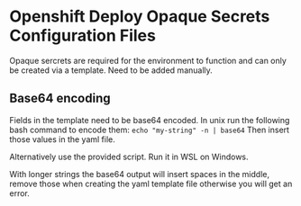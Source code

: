 # Openshift Deploy Opaque Secrets Configuration Files

Opaque sercrets are required for the environment to function and can only be created via a template. 
Need to be added manually. 

## Base64 encoding

Fields in the template need to be base64 encoded. 
In unix run the following bash command to encode them: `echo "my-string" -n | base64` 
Then insert those values in the yaml file.

Alternatively use the provided script. 
Run it in WSL on Windows. 

With longer strings the base64 output will insert spaces in the middle, remove those when creating the yaml template file otherwise you will get an error.